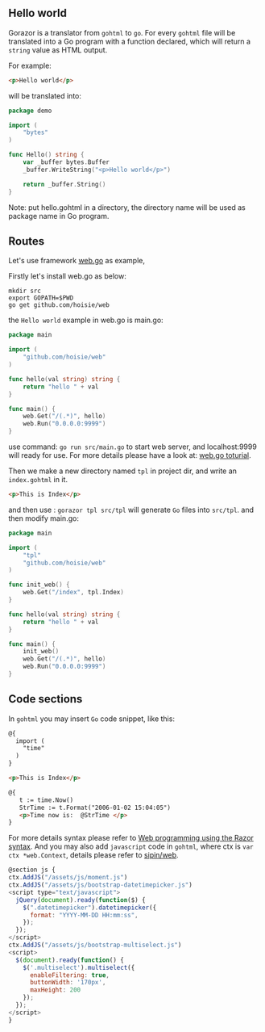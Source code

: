 

## Hello world

Gorazor is a translator from `gohtml` to `go`. For every `gohtml` file will be translated into a Go program with a function declared, which will return a `string` value as HTML output.

For example:

```html
<p>Hello world</p>
```

will be translated into:

```go
package demo

import (
	"bytes"
)

func Hello() string {
	var _buffer bytes.Buffer
	_buffer.WriteString("<p>Hello world</p>")

	return _buffer.String()
}
```

Note: put hello.gohtml in a directory, the directory name will be used as package name in Go program.

## Routes

Let's use framework [web.go](github.com/hoisie/web) as example,

Firstly let's install web.go as below:
```shell
mkdir src
export GOPATH=$PWD
go get github.com/hoisie/web
```

the `Hello world` example in web.go is main.go:

```go
package main

import (
    "github.com/hoisie/web"
)

func hello(val string) string {
    return "hello " + val
}

func main() {
    web.Get("/(.*)", hello)
    web.Run("0.0.0.0:9999")
}

```

use command: `go run src/main.go` to start web server, and localhost:9999 will ready for use. For more details please have a look at: [web.go toturial](http://webgo.io/).

Then we make a new directory named `tpl` in project dir, and write an `index.gohtml` in it.

```html
<p>This is Index</p>
```

and then use : `gorazor tpl src/tpl` will generate `Go` files into `src/tpl`.
and then modify main.go:

```go
package main

import (
	"tpl"
	"github.com/hoisie/web"
)

func init_web() {
	web.Get("/index", tpl.Index)
}

func hello(val string) string {
	return "hello " + val
}

func main() {
	init_web()
	web.Get("/(.*)", hello)
	web.Run("0.0.0.0:9999")
}

```

## Code sections

In `gohtml` you may insert `Go` code snippet, like this:
```html
@{
  import (
    "time"
  )
}

<p>This is Index</p>

@{
   t := time.Now()
   StrTime := t.Format("2006-01-02 15:04:05")
   <p>Time now is:  @StrTime </p>
}
```

For more details syntax please refer to [Web programming using the Razor syntax](http://www.asp.net/web-pages/tutorials/basics/2-introduction-to-asp-net-web-programming-using-the-razor-syntax).
And you may also add `javascript` code in `gohtml`, where ctx is `var ctx *web.Context`, details please refer to [sipin/web](http://github.com/sipin/web).


```javascript
@section js {
ctx.AddJS("/assets/js/moment.js")
ctx.AddJS("/assets/js/bootstrap-datetimepicker.js")
<script type="text/javascript">
  jQuery(document).ready(function($) {
    $(".datetimepicker").datetimepicker({
      format: "YYYY-MM-DD HH:mm:ss",
    });
  });
</script>
ctx.AddJS("/assets/js/bootstrap-multiselect.js")
<script>
  $(document).ready(function() {
    $('.multiselect').multiselect({
      enableFiltering: true,
      buttonWidth: '170px',
      maxHeight: 200
    });
  });
</script>
}
```
